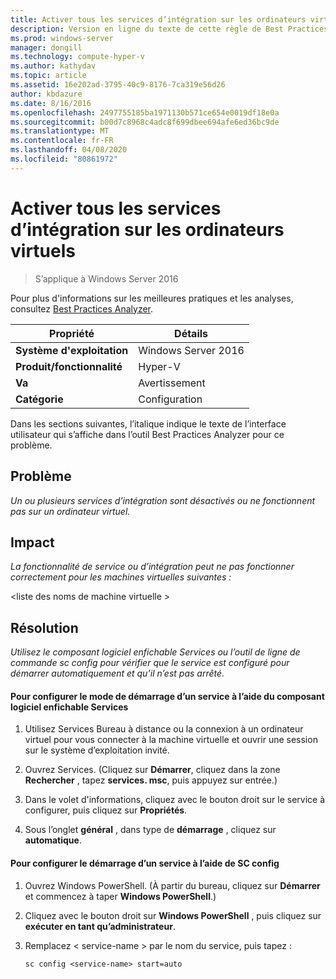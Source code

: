 ```yaml
---
title: Activer tous les services d’intégration sur les ordinateurs virtuels
description: Version en ligne du texte de cette règle de Best Practices Analyzer.
ms.prod: windows-server
manager: dongill
ms.technology: compute-hyper-v
ms.author: kathydav
ms.topic: article
ms.assetid: 16e202ad-3795-40c9-8176-7ca319e56d26
author: kbdazure
ms.date: 8/16/2016
ms.openlocfilehash: 2497755185ba1971130b571ce654e0019df18e0a
ms.sourcegitcommit: b00d7c8968c4adc8f699dbee694afe6ed36bc9de
ms.translationtype: MT
ms.contentlocale: fr-FR
ms.lasthandoff: 04/08/2020
ms.locfileid: "80861972"
---
```

# <a name="enable-all-integration-services-in-virtual-machines"></a>Activer tous les services d’intégration sur les ordinateurs virtuels

>S’applique à Windows Server 2016

Pour plus d'informations sur les meilleures pratiques et les analyses, consultez [Best Practices Analyzer](https://go.microsoft.com/fwlink/?LinkId=122786).  
  
|Propriété|Détails|  
|-|-|  
|**Système d'exploitation**|Windows Server 2016|  
|**Produit/fonctionnalité**|Hyper-V|  
|**Va**|Avertissement|  
|**Catégorie**|Configuration|  
  
Dans les sections suivantes, l’italique indique le texte de l’interface utilisateur qui s’affiche dans l’outil Best Practices Analyzer pour ce problème.  
  
## <a name="issue"></a>Problème  
  
*Un ou plusieurs services d’intégration sont désactivés ou ne fonctionnent pas sur un ordinateur virtuel.*  
  
## <a name="impact"></a>Impact  
  
*La fonctionnalité de service ou d’intégration peut ne pas fonctionner correctement pour les machines virtuelles suivantes :*  
  
\<liste des noms de machine virtuelle >  
  
## <a name="resolution"></a>Résolution  
  
*Utilisez le composant logiciel enfichable Services ou l’outil de ligne de commande sc config pour vérifier que le service est configuré pour démarrer automatiquement et qu’il n’est pas arrêté.*  
  
#### <a name="to-configure-how-a-service-is-started-using-the-services-snap-in"></a>Pour configurer le mode de démarrage d’un service à l’aide du composant logiciel enfichable Services  
  
1.  Utilisez Services Bureau à distance ou la connexion à un ordinateur virtuel pour vous connecter à la machine virtuelle et ouvrir une session sur le système d’exploitation invité.  
  
2.  Ouvrez Services. (Cliquez sur **Démarrer**, cliquez dans la zone **Rechercher** , tapez **services. msc**, puis appuyez sur entrée.)  
  
3.  Dans le volet d'informations, cliquez avec le bouton droit sur le service à configurer, puis cliquez sur **Propriétés**.  
  
4.  Sous l’onglet **général** , dans type de **démarrage** , cliquez sur **automatique**.  
  
#### <a name="to-configure-how-a-service-is-started-using-sc-config"></a>Pour configurer le démarrage d’un service à l’aide de SC config  
  
1.  Ouvrez Windows PowerShell. (À partir du bureau, cliquez sur **Démarrer** et commencez à taper **Windows PowerShell**.)  
  
2.  Cliquez avec le bouton droit sur **Windows PowerShell** , puis cliquez sur **exécuter en tant qu’administrateur**.  
  
3.  Remplacez < service-name > par le nom du service, puis tapez :  
  
    ```  
    sc config <service-name> start=auto  
    ```  
  


